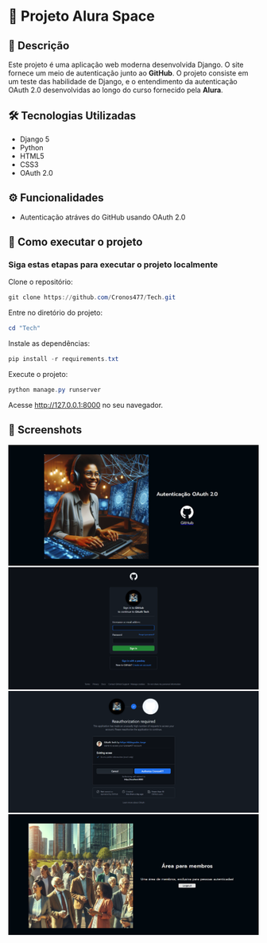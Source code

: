 # 🚀 Projeto Alura Space

## 📝 Descrição
Este projeto é uma aplicação web moderna desenvolvida Django. O site fornece um meio de autenticação junto ao **GitHub**. O projeto consiste em um teste das habilidade de Django, e o entendimento da autenticação OAuth 2.0 desenvolvidas ao longo do curso fornecido pela **Alura**.

## 🛠️ Tecnologias Utilizadas
- Django 5
- Python
- HTML5
- CSS3
- OAuth 2.0

## ⚙️ Funcionalidades
- Autenticação atráves do GitHub usando OAuth 2.0

## 🚀 Como executar o projeto
### Siga estas etapas para executar o projeto localmente

Clone o repositório:
```powershell
git clone https://github.com/Cronos477/Tech.git
```

Entre no diretório do projeto:
```powershell
cd "Tech"
```

Instale as dependências:
```powershell
pip install -r requirements.txt
```

Execute o projeto:
```powershell
python manage.py runserver
```

Acesse http://127.0.0.1:8000 no seu navegador.

## 📸 Screenshots

![alt text](image.png)
![alt text](image-1.png)
![alt text](image-2.png)
![alt text](image-3.png)